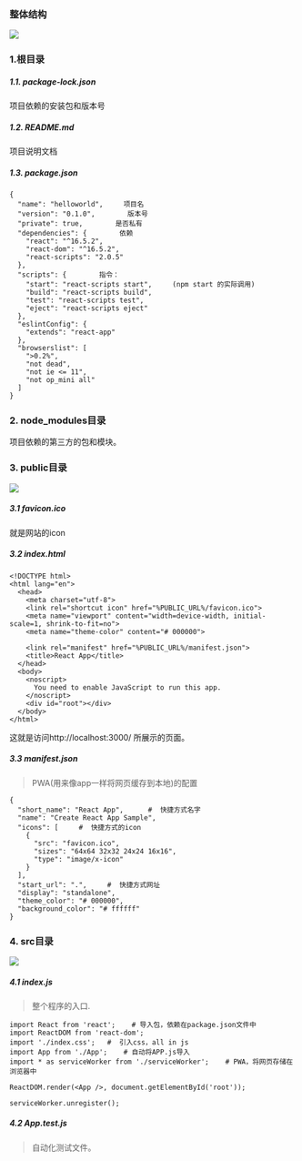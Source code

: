 ###   整体结构

![](https://upload-images.jianshu.io/upload_images/5786888-9cc758b281fb9849.png?imageMogr2/auto-orient/strip%7CimageView2/2/w/1240)

###   1.根目录
#####    1.1. package-lock.json

项目依赖的安装包和版本号

#####    1.2. README.md
项目说明文档

#####    1.3. package.json
```
{
  "name": "helloworld",     项目名
  "version": "0.1.0",        版本号
  "private": true,        是否私有
  "dependencies": {        依赖
    "react": "^16.5.2",
    "react-dom": "^16.5.2",
    "react-scripts": "2.0.5"
  },
  "scripts": {        指令：
    "start": "react-scripts start",     (npm start 的实际调用)
    "build": "react-scripts build",
    "test": "react-scripts test",
    "eject": "react-scripts eject"
  },
  "eslintConfig": {
    "extends": "react-app"
  },
  "browserslist": [
    ">0.2%",
    "not dead",
    "not ie <= 11",
    "not op_mini all"
  ]
}
```
###   2. node_modules目录
项目依赖的第三方的包和模块。

###   3. public目录
![](https://upload-images.jianshu.io/upload_images/5786888-d6da16d59fc6b7c3.png?imageMogr2/auto-orient/strip%7CimageView2/2/w/1240)

#####    3.1 favicon.ico
就是网站的icon

#####    3.2 index.html
```
<!DOCTYPE html>
<html lang="en">
  <head>
    <meta charset="utf-8">
    <link rel="shortcut icon" href="%PUBLIC_URL%/favicon.ico">
    <meta name="viewport" content="width=device-width, initial-scale=1, shrink-to-fit=no">
    <meta name="theme-color" content="# 000000">

    <link rel="manifest" href="%PUBLIC_URL%/manifest.json">
    <title>React App</title>
  </head>
  <body>
    <noscript>
      You need to enable JavaScript to run this app.
    </noscript>
    <div id="root"></div>
  </body>
</html>
```
这就是访问http://localhost:3000/ 所展示的页面。

#####    3.3 manifest.json
>PWA(用来像app一样将网页缓存到本地)的配置
```
{
  "short_name": "React App",      #  快捷方式名字
  "name": "Create React App Sample",
  "icons": [     #  快捷方式的icon
    {
      "src": "favicon.ico",
      "sizes": "64x64 32x32 24x24 16x16",
      "type": "image/x-icon"
    }
  ],
  "start_url": ".",     #  快捷方式网址
  "display": "standalone",
  "theme_color": "# 000000",
  "background_color": "# ffffff"
}
```


###   4. src目录
![](https://upload-images.jianshu.io/upload_images/5786888-a09abe2b9244397c.png?imageMogr2/auto-orient/strip%7CimageView2/2/w/1240)


#####    4.1 index.js 
>整个程序的入口.
```
import React from 'react';    # 导入包，依赖在package.json文件中
import ReactDOM from 'react-dom';
import './index.css';   #  引入css，all in js
import App from './App';    # 自动将APP.js导入
import * as serviceWorker from './serviceWorker';    # PWA，将网页存储在浏览器中

ReactDOM.render(<App />, document.getElementById('root'));

serviceWorker.unregister();
```

#####    4.2 App.test.js
>自动化测试文件。
